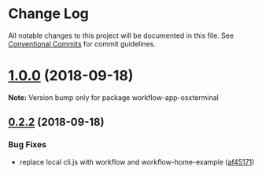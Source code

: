 # Change Log

All notable changes to this project will be documented in this file.
See [Conventional Commits](https://conventionalcommits.org) for commit guidelines.

<a name="1.0.0"></a>
# [1.0.0](https://github.com/havardh/workflow/compare/workflow-app-osxterminal@0.2.2...workflow-app-osxterminal@1.0.0) (2018-09-18)

**Note:** Version bump only for package workflow-app-osxterminal





<a name="0.2.2"></a>
## [0.2.2](https://github.com/havardh/workflow/compare/workflow-app-osxterminal@0.2.1...workflow-app-osxterminal@0.2.2) (2018-09-18)


### Bug Fixes

* replace local cli.js with workflow and workflow-home-example ([af45171](https://github.com/havardh/workflow/commit/af45171))
